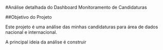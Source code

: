 
#Análise detalhada do Dashboard Monitoramento de Candidaturas

##Objetivo do Projeto

Este projeto é uma análise das minhas candidaturas para área de dados nacional e internacional.

A principal ideia da análise é construir